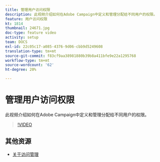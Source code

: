 ```yaml
---
title: 管理用户访问权限
description: 此视频介绍如何在Adobe Campaign中定义和管理分配给不同用户的权限。
feature: 用户访问权限
kt: 1814
thumbnail: 24671.jpg
doc-type: feature video
activity: setup
team: DOCS
exl-id: 22c05c17-a085-4376-9d06-cbb9d5249608
translation-type: tm+mt
source-git-commit: f83cf9aa38981880b39b8a411bfe9e22a1295768
workflow-type: tm+mt
source-wordcount: '62'
ht-degree: 20%

---
```


# 管理用户访问权限

此视频介绍如何在Adobe Campaign中定义和管理分配给不同用户的权限。

>[!VIDEO](https://video.tv.adobe.com/v/24671?quality=12)

## 其他资源

* [关于访问管理](https://docs.adobe.com/content/help/en/campaign-standard/using/administrating/users-and-security/about-access-management.html)
